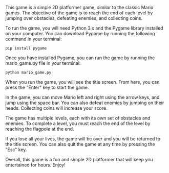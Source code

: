 This game is a simple 2D platformer game, similar to the classic Mario games. The objective of the game is to reach the end of each level by jumping over obstacles, defeating enemies, and collecting coins.

To run the game, you will need Python 3.x and the Pygame library installed on your computer. You can download Pygame by running the following command in your terminal:

```````
pip install pygame
```````

Once you have installed Pygame, you can run the game by running the mario_game.py file in your terminal:

````
python mario_game.py
`````

When you run the game, you will see the title screen. From here, you can press the "Enter" key to start the game.

In the game, you can move Mario left and right using the arrow keys, and jump using the space bar. You can also defeat enemies by jumping on their heads. Collecting coins will increase your score.

The game has multiple levels, each with its own set of obstacles and enemies. To complete a level, you must reach the end of the level by reaching the flagpole at the end.

If you lose all your lives, the game will be over and you will be returned to the title screen. You can also quit the game at any time by pressing the "Esc" key.

Overall, this game is a fun and simple 2D platformer that will keep you entertained for hours. Enjoy!
